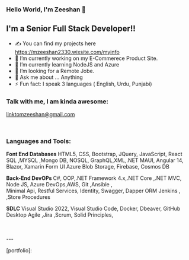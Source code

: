 ### Hello World, I'm Zeeshan  👋

## I'm a Senior Full Stack Developer!!
- ✍ You can find my projects here https://mzeeshan2330.wixsite.com/myinfo
- 🔭 I’m currently working on my E-Commerece Product Site.
- 🌱 I’m currently learning NodeJS and Azure
- 👯 I’m looking for a Remote Jobe.
- 💬 Ask me about ... Anything 
- ⚡ Fun fact: I speak 3 languages ( English, Urdu, Punjabi)


### Talk with me, I am kinda awesome:
<a>linktomzeeshan@gmail.com</a>

<br />

### Languages and Tools:
 <b>Font End </b>                                                                 <b> Databases</b> 
    HTML5, CSS, Bootstrap, JQuery, JavaScript, React                                  SQL ,MYSQL ,Mongo DB, NOSQL, 
    GraphQL,XML,.NET MAUI, Angular 14, Blazor, Xamarin Form UI                        Azure Blob Storage, Firebase, Cosmos DB 
                                                               
 <b>Back-End  </b>                                                                 <b>DevOPs </b>
    C#, OOP,.NET Framework 4.x,.NET Core ,.NET MVC, Node JS,                          Azure DevOps,AWS, Git ,Ansible ,                                                                                             
    Minimal Api, Restful Services, Identity, Swagger, Dapper ORM                      Jenkins , 
   ,Store Procedures            
      
<b>SDLC</b>
   Visual Studio 2022, Visual Studio Code, Docker, Dbeaver, GitHub Desktop 
   Agile ,Jira ,Scrum, Solid Principles,

<br />
<br />
---




[website]:
[youtube]: 
[instagram]: 
[linkedin]: 
[portfolio]:
